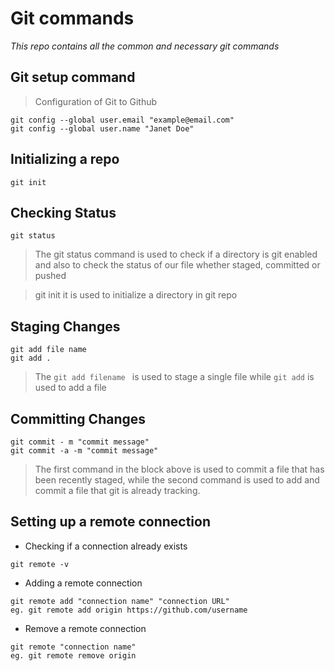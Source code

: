 # Git commands 
*This repo contains all the common and necessary git commands*
## Git setup command
> Configuration of Git to Github
```
git config --global user.email "example@email.com"
git config --global user.name "Janet Doe"
```
## Initializing a repo
```
git init
```
## Checking Status
```
git status
```
> The git status command is used to check if a directory is git enabled and also to check the status of our file whether staged, committed or pushed 

> git init
it is used to initialize a directory in git repo

## Staging Changes 
```
git add file name
git add .
```
> The `git add filename ` is used to stage a single file while  `git add` is used to add a file

## Committing Changes 
```
git commit - m "commit message"
git commit -a -m "commit message"

```
> The first command in the block above is used to commit a file that has been recently staged, while the second command is used to add and commit a file that git is already tracking.

## Setting up a remote connection
- Checking if a connection already exists
```
git remote -v
```
- Adding a remote connection
```
git remote add "connection name" "connection URL"
eg. git remote add origin https://github.com/username
```
- Remove a remote connection
```
git remote "connection name" 
eg. git remote remove origin 
```